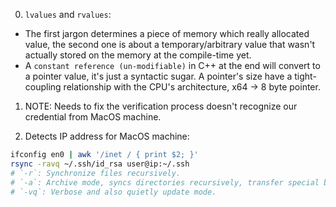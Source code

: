 0. `lvalues` and `rvalues`:

- The first jargon determines a piece of memory which really allocated value, the second one is about a temporary/arbitrary value that wasn't actually stored on the memory at the compile-time yet.
- A `constant reference (un-modifiable)` in C++ at the end will convert to a pointer value, it's just a syntactic sugar. A pointer's size have a tight-coupling relationship with the CPU's architecture, x64 -> 8 byte pointer.

1. NOTE: Needs to fix the verification process doesn't recognize our credential from MacOS machine.

2. Detects IP address for MacOS machine:

```bash
ifconfig en0 | awk '/inet / { print $2; }'
rsync -ravq ~/.ssh/id_rsa user@ip:~/.ssh
# `-r`: Synchronize files recursively.
# `-a`: Archive mode, syncs directories recursively, transfer special block devices, preserve symbolic-links, etc.
# `-vq`: Verbose and also quietly update mode.
```
